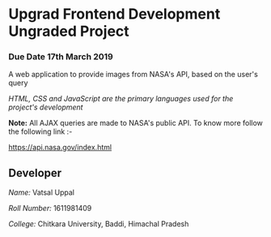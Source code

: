 # Upgrad Frontend Development Ungraded Project
### Due Date 17th March 2019

A web application to provide images from NASA's API, based on the user's query 

*HTML, CSS and JavaScript are the primary languages used for the project's development*


**Note:** All AJAX queries are made to NASA's public API. To know more follow the following link :-

https://api.nasa.gov/index.html


## Developer

*Name:* Vatsal Uppal

*Roll Number:* 1611981409

*College:* Chitkara University, Baddi, Himachal Pradesh